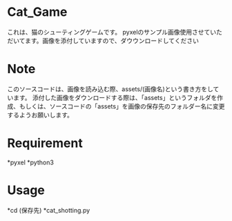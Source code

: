 # Cat_Game
これは、猫のシューティングゲームです。
pyxelのサンプル画像使用させていただいてます。画像を添付していますので、ダウウンロードしてください

# Note
このソースコードは、画像を読み込む際、assets/(画像名)という書き方をしています。
添付した画像をダウンロードする際は、「assets」というフォルダを作成、もしくは、ソースコードの「assets」を画像の保存先のフォルダー名に変更するようお願いします。


# Requirement
*pyxel
*python3

# Usage
*cd (保存先)
*cat_shotting.py
